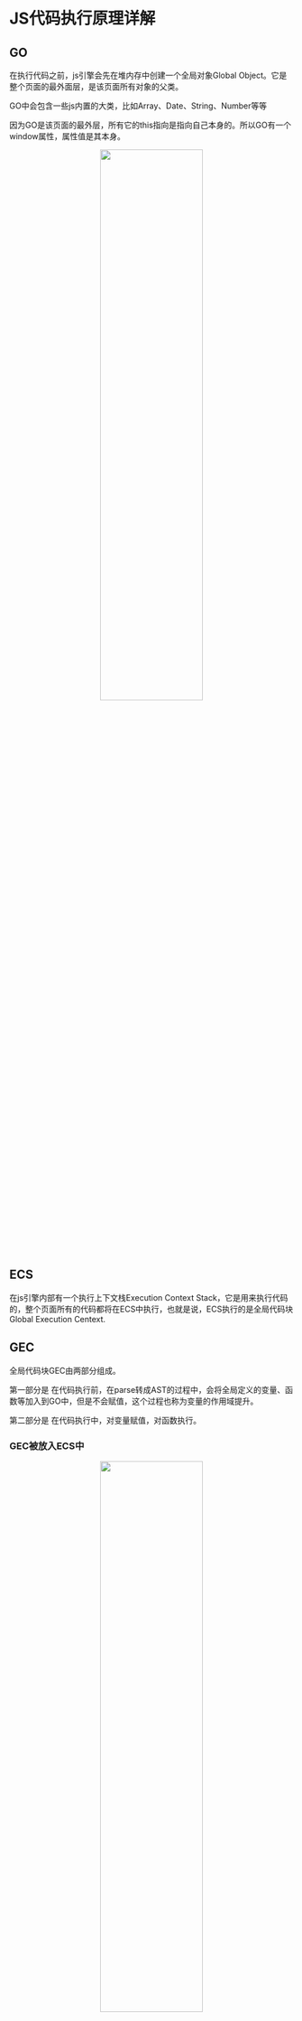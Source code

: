 # JS代码执行原理详解

## GO

在执行代码之前，js引擎会先在堆内存中创建一个全局对象Global Object。它是整个页面的最外面层，是该页面所有对象的父类。

GO中会包含一些js内置的大类，比如Array、Date、String、Number等等

因为GO是该页面的最外层，所有它的this指向是指向自己本身的。所以GO有一个window属性，属性值是其本身。

<!-- ![](https://p3-juejin.byteimg.com/tos-cn-i-k3u1fbpfcp/443dbb94ee914d56b8a74d02e93573b3~tplv-k3u1fbpfcp-zoom-1.image) -->
<div align=center>
<img src="https://cdn.jsdelivr.net/gh/DevinLin000/imgBed/img/20220105000751.png" width="60%" height="50%"/>
</div>

## ECS

在js引擎内部有一个执行上下文栈Execution Context Stack，它是用来执行代码的，整个页面所有的代码都将在ECS中执行，也就是说，ECS执行的是全局代码块Global Execution Centext.

## GEC

全局代码块GEC由两部分组成。

第一部分是 在代码执行前，在parse转成AST的过程中，会将全局定义的变量、函数等加入到GO中，但是不会赋值，这个过程也称为变量的作用域提升。

第二部分是 在代码执行中，对变量赋值，对函数执行。

### GEC被放入ECS中

<!-- ![](https://p3-juejin.byteimg.com/tos-cn-i-k3u1fbpfcp/38d755af2fca40e388015f58a0ed8037~tplv-k3u1fbpfcp-zoom-1.image) -->
<div align=center>
<img src="https://cdn.jsdelivr.net/gh/DevinLin000/imgBed/img/20220105000824.png" width="60%" height="50%"/>
</div>

### GEC开始执行代码

<!-- ![](https://p3-juejin.byteimg.com/tos-cn-i-k3u1fbpfcp/3e4c3821a35e4454aeb0ae6355062175~tplv-k3u1fbpfcp-zoom-1.image) -->
<div align=center>
<img src="https://cdn.jsdelivr.net/gh/DevinLin000/imgBed/img/20220105000846.png" width="60%" height="50%"/>
</div>

### 遇到函数如何执行  → FEC

在执行过程中遇到函数时，会根据函数体创建一个函数执行上下文Functional Execution Context , 并且压入Stack中。

#### FEC由三部分组成

第一部分：AO。 在函数解析成为AST树结构时，会创建一个Activation Object，AO中包含形参、arguments、函数定义和指向函数对象、定义的变量。

第二部分：作用域链。由VO（在函数中就是AO对象）和父级VO组成，查找时会一层层查找；

第三部分：this绑定的值。*看完第四、五节回来复习发现，这个this的绑定值是由函数的调用方式决定的。*

<!-- ![](https://p3-juejin.byteimg.com/tos-cn-i-k3u1fbpfcp/2778976ce5ed49b8a7ebfd30b58c5695~tplv-k3u1fbpfcp-zoom-1.image) -->
<div align=center>
<img src="https://cdn.jsdelivr.net/gh/DevinLin000/imgBed/img/20220105000907.png" width="60%" height="50%"/>
</div>

#### FEC被放入到ECS中

<!-- ![](https://p3-juejin.byteimg.com/tos-cn-i-k3u1fbpfcp/f568ff4fc8e442f1817a6bc8c18cd661~tplv-k3u1fbpfcp-zoom-1.image) -->
<div align=center>
<img src="https://cdn.jsdelivr.net/gh/DevinLin000/imgBed/img/20220105000936.png" width="60%" height="50%"/>
</div>

#### FEC开始执行代码

<!-- ![](https://p3-juejin.byteimg.com/tos-cn-i-k3u1fbpfcp/86eb79f4c5974495bbf748f619956e55~tplv-k3u1fbpfcp-zoom-1.image) -->
<div align=center>
<img src="https://cdn.jsdelivr.net/gh/DevinLin000/imgBed/img/20220105000954.png" width="60%" height="50%"/>
</div>

## js代码执行原理总结

js引擎在代码执行前会在堆内存中创建一个初始化全局对象GO[（GO有三个特点）](https://www.wolai.com/opLa1X12opMnewvBqfLCUa)。js引擎中有一个执行上下文栈ECS , ECS中执行的是全局代码块，全局代码块为了执行会创建一个全局执行上下文GEC，GEC会被放入到ECS中执行[（GEC被放入到ECS中包含两部分内容）](https://www.wolai.com/hhCJYFJzvg9kd85dx3iP21)。GEC在ECS执行的过程中，如果遇到执行函数，会先根据函数体创建一个函数执行上下文FEC[（FEC由三部分组成）](https://www.wolai.com/sPbcds65tJiFS4tHnAm5Hc)，然后将FEC压入ECS中执行。

